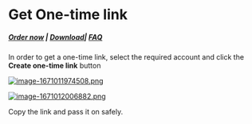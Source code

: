 # Get One-time link

##### [Order now](https://puqcloud.com/index.php?rp=/store/puqvpn) | [Download](https://download.puqcloud.com/cp/puqvpncp/)| [FAQ](https://faq.puqcloud.com)

In order to get a one-time link, select the required account and click the **Create one-time link** button

[![image-1671011974508.png](https://doc.puq.info/uploads/images/gallery/2022-12/scaled-1680-/image-1671011974508.png)](https://doc.puq.info/uploads/images/gallery/2022-12/image-1671011974508.png)

[![image-1671012006882.png](https://doc.puq.info/uploads/images/gallery/2022-12/scaled-1680-/image-1671012006882.png)](https://doc.puq.info/uploads/images/gallery/2022-12/image-1671012006882.png)

Copy the link and pass it on safely.
